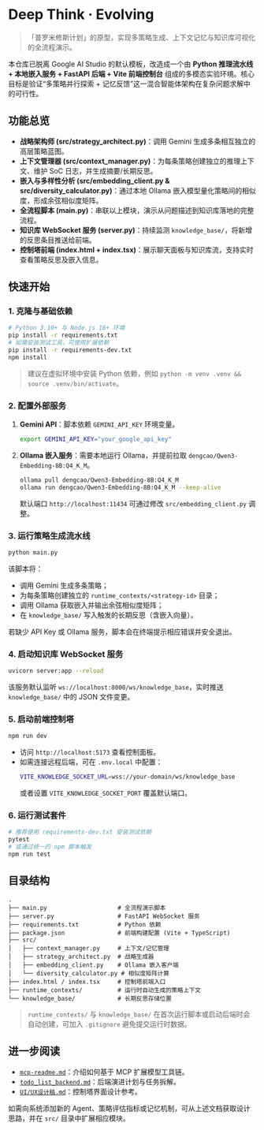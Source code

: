 # Deep Think · Evolving

> 「普罗米修斯计划」的原型，实现多策略生成、上下文记忆与知识库可视化的全流程演示。

本仓库已脱离 Google AI Studio 的默认模板，改造成一个由 **Python 推理流水线 + 本地嵌入服务 + FastAPI 后端 + Vite 前端控制台** 组成的多模态实验环境。核心目标是验证“多策略并行探索 + 记忆反馈”这一混合智能体架构在复杂问题求解中的可行性。

## 功能总览

- **战略架构师 (src/strategy_architect.py)**：调用 Gemini 生成多条相互独立的高层策略蓝图。
- **上下文管理器 (src/context_manager.py)**：为每条策略创建独立的推理上下文、维护 SoC 日志，并生成摘要/长期反思。
- **嵌入与多样性分析 (src/embedding_client.py & src/diversity_calculator.py)**：通过本地 Ollama 嵌入模型量化策略间的相似度，形成余弦相似度矩阵。
- **全流程脚本 (main.py)**：串联以上模块，演示从问题描述到知识库落地的完整流程。
- **知识库 WebSocket 服务 (server.py)**：持续监测 `knowledge_base/`，将新增的反思条目推送给前端。
- **控制塔前端 (index.html + index.tsx)**：展示聊天面板与知识库流，支持实时查看策略反思及嵌入信息。

## 快速开始

### 1. 克隆与基础依赖

```bash
# Python 3.10+ 与 Node.js 18+ 环境
pip install -r requirements.txt
# 如需安装测试工具，可使用扩展依赖
pip install -r requirements-dev.txt
npm install
```

> 建议在虚拟环境中安装 Python 依赖，例如 `python -m venv .venv && source .venv/bin/activate`。

### 2. 配置外部服务

1. **Gemini API**：脚本依赖 `GEMINI_API_KEY` 环境变量。
   ```bash
   export GEMINI_API_KEY="your_google_api_key"
   ```
2. **Ollama 嵌入服务**：需要本地运行 Ollama，并提前拉取 `dengcao/Qwen3-Embedding-8B:Q4_K_M`。
   ```bash
   ollama pull dengcao/Qwen3-Embedding-8B:Q4_K_M
   ollama run dengcao/Qwen3-Embedding-8B:Q4_K_M --keep-alive
   ```
   默认端口 `http://localhost:11434` 可通过修改 `src/embedding_client.py` 调整。

### 3. 运行策略生成流水线

```bash
python main.py
```

该脚本将：
- 调用 Gemini 生成多条策略；
- 为每条策略创建独立的 `runtime_contexts/<strategy-id>` 目录；
- 调用 Ollama 获取嵌入并输出余弦相似度矩阵；
- 在 `knowledge_base/` 写入触发的长期反思（含嵌入向量）。

若缺少 API Key 或 Ollama 服务，脚本会在终端提示相应错误并安全退出。

### 4. 启动知识库 WebSocket 服务

```bash
uvicorn server:app --reload
```

该服务默认监听 `ws://localhost:8000/ws/knowledge_base`，实时推送 `knowledge_base/` 中的 JSON 文件变更。

### 5. 启动前端控制塔

```bash
npm run dev
```

- 访问 `http://localhost:5173` 查看控制面板。
- 如需连接远程后端，可在 `.env.local` 中配置：
  ```bash
  VITE_KNOWLEDGE_SOCKET_URL=wss://your-domain/ws/knowledge_base
  ```
  或者设置 `VITE_KNOWLEDGE_SOCKET_PORT` 覆盖默认端口。

### 6. 运行测试套件

```bash
# 推荐使用 requirements-dev.txt 安装测试依赖
pytest
# 或通过统一的 npm 脚本触发
npm run test
```

## 目录结构

```text
.
├── main.py                    # 全流程演示脚本
├── server.py                  # FastAPI WebSocket 服务
├── requirements.txt           # Python 依赖
├── package.json               # 前端构建配置 (Vite + TypeScript)
├── src/
│   ├── context_manager.py     # 上下文/记忆管理
│   ├── strategy_architect.py  # 战略生成器
│   ├── embedding_client.py    # Ollama 嵌入客户端
│   └── diversity_calculator.py # 相似度矩阵计算
├── index.html / index.tsx     # 控制塔前端入口
├── runtime_contexts/          # 运行时自动生成的策略上下文
└── knowledge_base/            # 长期反思存储位置
```

> `runtime_contexts/` 与 `knowledge_base/` 在首次运行脚本或启动后端时会自动创建，可加入 `.gitignore` 避免提交运行时数据。

## 进一步阅读

- [`mcp-readme.md`](./mcp-readme.md)：介绍如何基于 MCP 扩展模型工具链。
- [`todo_list_backend.md`](./todo_list_backend.md)：后端演进计划与任务拆解。
- [`UI/UX设计稿.md`](./UI/UX设计稿.md)：控制塔界面设计参考。

如需向系统添加新的 Agent、策略评估指标或记忆机制，可从上述文档获取设计思路，并在 `src/` 目录中扩展相应模块。
